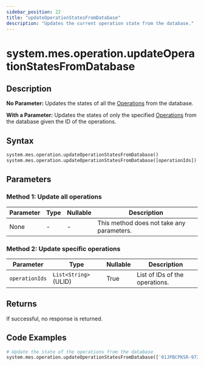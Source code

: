 ```yaml
---
sidebar_position: 22
title: "updateOperationStatesFromDatabase"
description: "Updates the current operation state from the database."
---
```


# system.mes.operation.updateOperationStatesFromDatabase

## Description

**No Parameter:** Updates the states of all the [Operations](../../data-model/operation-model/operation) from the database.

**With a Parameter:** Updates the states of only the specified [Operations](../../data-model/operation-model/operation) from the database given
the ID of the operations.

## Syntax

```python
system.mes.operation.updateOperationStatesFromDatabase()
system.mes.operation.updateOperationStatesFromDatabase([operationIds])
```

## Parameters

### Method 1: Update all operations

| Parameter | Type | Nullable | Description                               |
|-----------|------|----------|-------------------------------------------|
| None      | -    | -        | This method does not take any parameters. |

### Method 2: Update specific operations

| Parameter      | Type                  | Nullable | Description                    |
|----------------|-----------------------|----------|--------------------------------|
| `operationIds` | `List<String>` (ULID) | True     | List of IDs of the operations. |

## Returns

If successful, no response is returned.

## Code Examples

```python
# Update the state of the operations from the database
system.mes.operation.updateOperationStatesFromDatabase(['01JPBCPKSR-972W3V0Y-H00NNSKQ', '01JS21BASN-Z4CFME9H-9417JWBW'])
```
